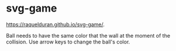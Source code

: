 # svg-game

 https://raquelduran.github.io/svg-game/.


Ball needs to have the same color that the wall at the moment of the collision. Use arrow keys to change the ball's color. 
